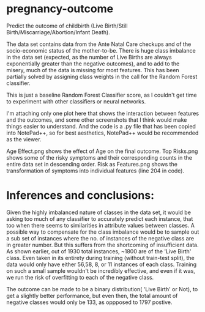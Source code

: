 # pregnancy-outcome 
Predict the outcome of childbirth (Live Birth/Still Birth/Miscarriage/Abortion/Infant Death).

The data set contains data from the Ante Natal Care checkups and of the socio-economic status of the mother-to-be.
There is huge class imbalance in the data set (expected, as the number of Live Births are always exponentially greater than the negative outcomes), and to add to the misery, much of the data is missing for most features.
This has been partially solved by assigning class weights in the call for the Random Forest classifier.

This is just a baseline Random Forest Classifier score, as I couldn't get time to experiment with other classifiers or neural networks.

I'm attaching only one plot here that shows the interaction between features and the outcomes, and some other screenshots that I think would make things easier to understand. And the code is a .py file that has been copied into NotePad++, so for best aesthetics, NotePad++ would be recommended as the viewer.

Age Effect.png shows the effect of Age on the final outcome.
Top Risks.png shows some of the risky symptoms and their corresponding counts in the entire data set in descending order.
Risk as Features.png shows the transformation of symptoms into individual features (line 204 in code).

# Inferences and conclusions:
 Given the highly imbalanced nature of classes in the data set, it would be asking too much of any classifier to accurately predict each instance, that too when there seems to similarities in attribute values between classes.
 A possible way to compensate for the class imbalance would be to sample out a sub set of instances where the no. of instances of the negative class are in greater number.
 But this suffers from the shortcoming of insufficient data. As shown earlier, out of 1930 total instances, ~1800 are of the 'Live Birth' class. Even taken in its entirety during training (without train-test split), the data would only have either 56,58, 8, or 11 instances of each class. Training on such a small sample wouldn't be incredibly effective, and even if it was, we run the risk of overfitting to each of the negative class.

The outcome can be made to be a binary distribution( 'Live Birth' or Not), to get a slightly better performance, but even then, the total amount of negative classes would only be 133, as oppposed to 1797 postive.
